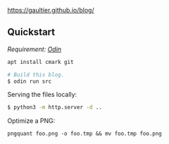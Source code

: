 https://gaultier.github.io/blog/


## Quickstart

*Requirement: [Odin](https://github.com/odin-lang/Odin.git)*

```sh
apt install cmark git

# Build this blog.
$ odin run src
```

Serving the files locally:

```sh
$ python3 -m http.server -d ..
```

Optimize a PNG:

```
pngquant foo.png -o foo.tmp && mv foo.tmp foo.png
```
